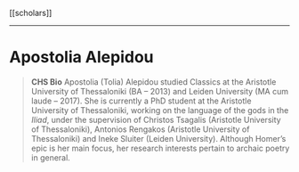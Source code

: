 [[scholars]]
***
# Apostolia Alepidou

> **CHS Bio**
> Apostolia (Tolia) Alepidou studied Classics at the Aristotle University of Thessaloniki (BA – 2013) and Leiden University (MA cum laude – 2017). She is currently a PhD student at the Aristotle University of Thessaloniki, working on the language of the gods in the _Iliad_, under the supervision of Christos Tsagalis (Aristotle University of Thessaloniki), Antonios Rengakos (Aristotle University of Thessaloniki) and Ineke Sluiter (Leiden University). Although Homer’s epic is her main focus, her research interests pertain to archaic poetry in general.